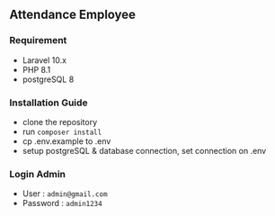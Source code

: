 ## Attendance Employee

### Requirement
- Laravel 10.x
- PHP 8.1
- postgreSQL  8

### Installation Guide
- clone the repository
- run `composer install`
- cp .env.example to .env
- setup postgreSQL & database connection, set connection on .env

### Login Admin
- User : `admin@gmail.com`
- Password : `admin1234`

